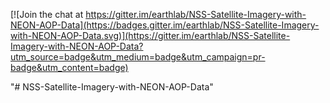 
[![Join the chat at https://gitter.im/earthlab/NSS-Satellite-Imagery-with-NEON-AOP-Data](https://badges.gitter.im/earthlab/NSS-Satellite-Imagery-with-NEON-AOP-Data.svg)](https://gitter.im/earthlab/NSS-Satellite-Imagery-with-NEON-AOP-Data?utm_source=badge&utm_medium=badge&utm_campaign=pr-badge&utm_content=badge)

"# NSS-Satellite-Imagery-with-NEON-AOP-Data" 

